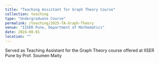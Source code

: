 ```yaml
---
title: "Teaching Assistant for Graph Theory Course"
collection: teaching
type: "Undergraduate Course"
permalink: /teaching/2025-TA-Graph-Theory
venue: "IISER Pune, Department of Mathematics"
date: 2024-08-01
location: ""
---
```


Served as Teaching Assistant for the Graph Theory course offered at IISER Pune by Prof. Soumen Maity
